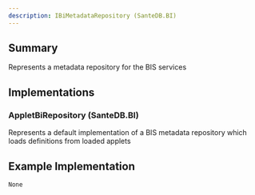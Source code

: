 ```yaml
---
description: IBiMetadataRepository (SanteDB.BI)
---
```


## Summary
Represents a metadata repository for the BIS services

## Implementations


### AppletBiRepository (SanteDB.BI)
Represents a default implementation of a BIS metadata repository which loads definitions from loaded applets
## Example Implementation
```
None
```
